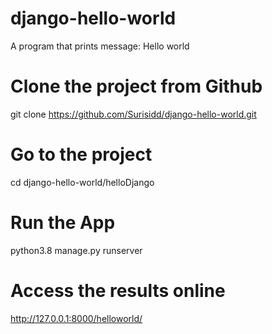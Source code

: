 # django-hello-world
A program that prints message: Hello world

# Clone the project from Github
 git clone  https://github.com/Surisidd/django-hello-world.git

# Go to the project
 cd django-hello-world/helloDjango

# Run the App

 python3.8 manage.py runserver 

# Access the results online 

 http://127.0.0.1:8000/helloworld/